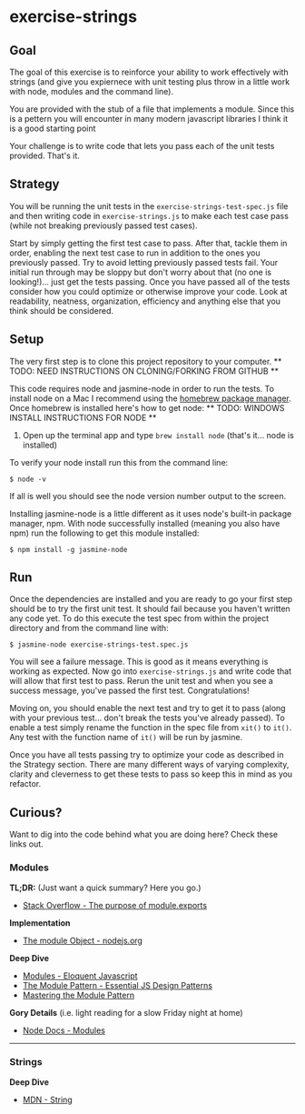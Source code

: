 # exercise-strings
## Goal
The goal of this exercise is to reinforce your ability to work effectively with strings (and give you expiernece with unit testing plus throw in a little work with node, modules and the command line).

You are provided with the stub of a file that implements a module. Since this is a pettern you will encounter in many modern javascript libraries I think it is a good starting point

Your challenge is to write code that lets you pass each of the unit tests provided. That's it. 

## Strategy
You will be running the unit tests in the `exercise-strings-test-spec.js` file and then writing code in `exercise-strings.js` to make each test case pass (while not breaking previously passed test cases). 


Start by simply getting the first test case to pass. After that, tackle them in order, enabling the next test case to run in addition to the ones you previously passed. Try to avoid letting previously passed tests fail. Your initial run through may be sloppy but don't worry about that (no one is looking!)... just get the tests passing. Once you have passed all of the tests consider how you could optimize or otherwise improve your code. Look at readability, neatness, organization, efficiency and anything else that you think should be considered.

## Setup
The very first step is to clone this project repository to your computer. ** TODO: NEED INSTRUCTIONS ON CLONING/FORKING FROM GITHUB **


This code requires node and jasmine-node in order to run the tests. To install node on a Mac I recommend using the [homebrew package manager](http://brew.sh/). Once homebrew is installed here's how to get node: ** TODO: WINDOWS INSTALL INSTRUCTIONS FOR NODE **

1. Open up the terminal app and type `brew install node` (that's it... node is installed)
	
To verify your node install run this from the command line:

	$ node -v

If all is well you should see the node version number output to the screen.

Installing jasmine-node is a little different as it uses node's built-in package manager, npm. With node successfully installed (meaning you also have npm) run the following to get this module installed:

	$ npm install -g jasmine-node 

## Run

Once the dependencies are installed and you are ready to go your first step should be to try the first unit test. It should fail because you haven't written any code yet. To do this execute the test spec from within the project directory and from the command line with:

    $ jasmine-node exercise-strings-test.spec.js
	
You will see a failure message. This is good as it means everything is working as expected. Now go into `exercise-strings.js` and write code that will allow that first test to pass. Rerun the unit test and when you see a success message, you've passed the first test. Congratulations!

Moving on, you should enable the next test and try to get it to pass (along with your previous test... don't break the tests you've already passed). To enable a test simply rename the function in the spec file from `xit()` to `it()`. Any test with the function name of `it()` will be run by jasmine.

Once you have all tests passing try to optimize your code as described in the Strategy section. There are many different ways of varying complexity, clarity and cleverness to get these tests to pass so keep this in mind as you refactor.

## Curious?
Want to dig into the code behind what you are doing here? Check these links out.

### Modules
**TL;DR:** (Just want a quick summary? Here you go.)

* [Stack Overflow - The purpose of module.exports](http://stackoverflow.com/questions/5311334/what-is-the-purpose-of-node-js-module-exports-and-how-do-you-use-it)

**Implementation**

* [The module Object - nodejs.org](https://nodejs.org/api/modules.html#modules_module_exports)

**Deep Dive**

* [Modules - Eloquent Javascript](http://eloquentjavascript.net/10_modules.html)
* [The Module Pattern - Essential JS Design Patterns](http://addyosmani.com/resources/essentialjsdesignpatterns/book/#modulepatternjavascript)
* [Mastering the Module Pattern](http://toddmotto.com/mastering-the-module-pattern/)

**Gory Details** (i.e. light reading for a slow Friday night at home)

* [Node Docs - Modules](https://nodejs.org/api/modules.html)

---

### Strings
**Deep Dive**

* [MDN - String](https://developer.mozilla.org/en-US/docs/Web/JavaScript/Reference/Global_Objects/String)


<!---
"For a moment, nothing happened. Then, after a second or so, nothing continued to happen." ― Douglas Adams, The Hitchhiker's Guide to the Galaxy
-->


